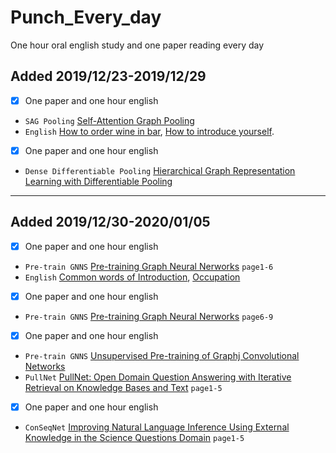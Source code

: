 # Punch_Every_day
One hour oral english study and one paper reading every day

## Added 2019/12/23-2019/12/29
-  [X] One paper and one hour english
- `SAG Pooling` [Self-Attention Graph Pooling](https://arxiv.org/pdf/1904.08082.pdf)
- `English` [How to order wine in bar](https://www.youtube.com/watch?v=aM8hVkSGgJI), [How to introduce yourself](https://www.youtube.com/watch?v=Qtg3-We_LrQ).
-  [X] One paper and one hour english
- `Dense Differentiable Pooling` [Hierarchical Graph Representation Learning with Differentiable Pooling](https://arxiv.org/pdf/1806.08804.pdf)
---

## Added 2019/12/30-2020/01/05
-  [X] One paper and one hour english
- `Pre-train GNNS` [Pre-training Graph Neural Nerworks](https://arxiv.org/pdf/1905.12265.pdf) `page1-6`
- `English` [Common words of Introduction](https://zhuanlan.zhihu.com/p/79654066), [Occupation](https://www.youtube.com/watch?v=Gpyze8F9EC0&list=PLCpgggEg1JgpVsODmsXkDQfsEVCtNVtex&index=5)
-  [X] One paper and one hour english
- `Pre-train GNNS` [Pre-training Graph Neural Nerworks](https://arxiv.org/pdf/1905.12265.pdf) `page6-9`
-  [X] One paper and one hour english
- `Pre-train GNNS` [Unsupervised Pre-training of Graphj Convolutional Networks](https://rlgm.github.io/papers/73.pdf) 
-  `PullNet` [PullNet: Open Domain Question Answering with Iterative Retrieval on Knowledge Bases and Text](https://arxiv.org/pdf/1904.09537.pdf) `page1-5`
-  [X] One paper and one hour english
-  `ConSeqNet` [Improving Natural Language Inference Using External Knowledge in the Science Questions Domain](https://arxiv.org/pdf/1809.05724.pdf) `page1-5`





